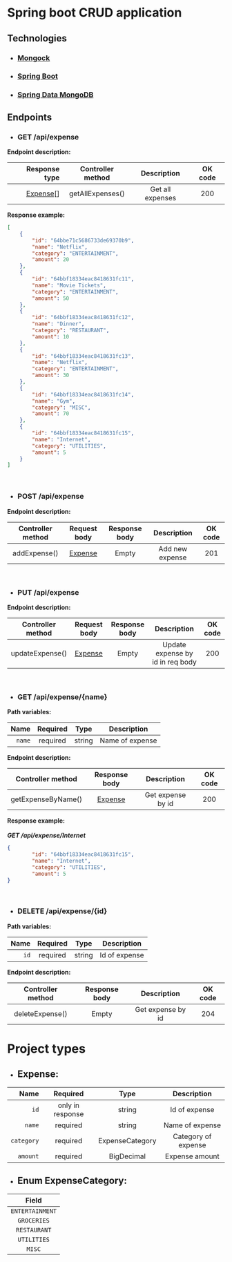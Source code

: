 # Spring boot CRUD application

## Technologies

- ### [Mongock](https://mongock.io/)

- ### [Spring Boot](https://spring.io/projects/spring-boot)

- ### [Spring Data MongoDB](https://spring.io/projects/spring-data-mongodb)

## Endpoints

- ### GET /api/expense

**Endpoint description:**

|               Response type | Controller method |    Description    | OK code |
|----------------------------:|:-----------------:|:-----------------:|:-------:|
| [Expense](#project-types)[] | getAllExpenses()  | Get all expenses  |   200   |

**Response example:**
```json
[
    {
        "id": "64bbe71c5686733de69370b9",
        "name": "Netflix",
        "category": "ENTERTAINMENT",
        "amount": 20
    },
    {
        "id": "64bbf18334eac8418631fc11",
        "name": "Movie Tickets",
        "category": "ENTERTAINMENT",
        "amount": 50
    },
    {
        "id": "64bbf18334eac8418631fc12",
        "name": "Dinner",
        "category": "RESTAURANT",
        "amount": 10
    },
    {
        "id": "64bbf18334eac8418631fc13",
        "name": "Netflix",
        "category": "ENTERTAINMENT",
        "amount": 30
    },
    {
        "id": "64bbf18334eac8418631fc14",
        "name": "Gym",
        "category": "MISC",
        "amount": 70
    },
    {
        "id": "64bbf18334eac8418631fc15",
        "name": "Internet",
        "category": "UTILITIES",
        "amount": 5
    }
]
```
<br/>

- ### POST /api/expense

**Endpoint description:**

| Controller method |        Request body        | Response body |   Description   | OK code |
|:-----------------:|:--------------------------:|:-------------:|:---------------:|:-------:|
|   addExpense()    | [Expense](#project-types)  |     Empty     | Add new expense |   201   |
<br/>

- ### PUT /api/expense

**Endpoint description:**

| Controller method |        Request body        | Response body |           Description            | OK code  | 
|:-----------------:|:--------------------------:|:-------------:|:--------------------------------:|:--------:|
|  updateExpense()  | [Expense](#project-types)  |     Empty     | Update expense by id in req body |   200    |
<br/>

- ### GET /api/expense/{name}

**Path variables:**

|       Name | Required |      Type       |     Description     | 
|-----------:|:--------:|:---------------:|:-------------------:|
|     `name` | required |     string      |   Name of expense   | 

**Endpoint description:**

| Controller method  |       Response body       |    Description    | OK code  |
|:------------------:|:-------------------------:|:-----------------:|:--------:|
| getExpenseByName() | [Expense](#project-types) | Get expense by id |   200    |

**Response example:**
<br/><br/>
***GET /api/expense/Internet***

```json
{
        "id": "64bbf18334eac8418631fc15",
        "name": "Internet",
        "category": "UTILITIES",
        "amount": 5
}
```
<br/>

- ### DELETE /api/expense/{id}

**Path variables:**

| Name | Required |      Type       |  Description  |
|-----:|:--------:|:---------------:|:-------------:|
| `id` | required |     string      | Id of expense |

**Endpoint description:**

| Controller method | Response body |    Description    | OK code  | 
|:-----------------:|:-------------:|:-----------------:|:--------:|
|  deleteExpense()  |     Empty     | Get expense by id |   204    |

# Project types

- ## Expense: 

|       Name |     Required     |      Type       |     Description     |
|-----------:|:----------------:|:---------------:|:-------------------:|
|       `id` | only in response |     string      |    Id of expense    |
|     `name` |     required     |     string      |   Name of expense   |
| `category` |     required     | ExpenseCategory | Category of expense |
|   `amount` |     required     |   BigDecimal    |   Expense amount    |

- ## Enum ExpenseCategory:

|      Field      | 
|:---------------:|
| `ENTERTAINMENT` | 
|   `GROCERIES`   | 
|  `RESTAURANT`   | 
|   `UTILITIES`   | 
|     `MISC`      | 